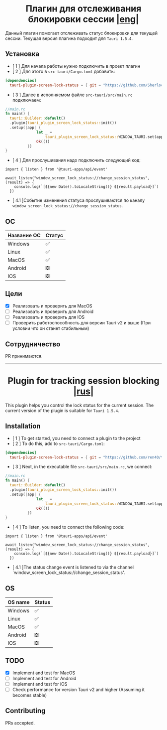 <h1 align="center" id="rus">Плагин для отслеживания блокировки сессии |<a href="#eng">eng</a>|</h1>

Данный плагин помогает отслеживать статус блокировки для текущей сессии. Текущая версия плагина подходит для `Tauri 1.5.4`.

## Установка

- [ 1 ] Для начала работы нужно подключить в проект плагин
- [ 2 ] Для этого в `src-tauri/Cargo.toml` добавить:

```toml
[dependencies]
  tauri-plugin-screen-lock-status = { git = "https://github.com/Sherlockouo/tauri-plugin-screen-lock-status.git" }
```

- [ 3 ] Далее в исполняемом файле `src-tauri/src/main.rc` подключаем:

```Rust
//main.rc
fn main() {
  tauri::Builder::default()
  .plugin(tauri_plugin_screen_lock_status::init())
  .setup(|app| {
              let _ =
                  tauri_plugin_screen_lock_status::WINDOW_TAURI.set(app.get_window("main").unwrap());
              Ok(())
          })
}
```

- [ 4 ] Для прослушивания надо подключить следующий код:

```JS
import { listen } from '@tauri-apps/api/event'

await listen("window_screen_lock_status://change_session_status", (result) => {
    console.log(`[${new Date().toLocaleString()} ${result.payload}]`)
  })
```

- [ 4.1 ]Событие изменения статуса прослушиваются по каналу `window_screen_lock_status://change_session_status`.

## ОС

| Название ОС | Статус                        |
| ----------- | ----------------------------- |
| Windows     | :white_check_mark:            |
| Linux       | :white_check_mark:            |
| MacOS       | :white_check_mark:            |
| Android     | :negative_squared_cross_mark: |
| IOS         | :negative_squared_cross_mark: |

## Цели

- [x] Реализовать и проверить для MacOS
- [ ] Реализовать и проверить для Android
- [ ] Реализовать и проверить для IOS
- [ ] Проверить работоспособность для версии Tauri v2 и выше (При условии что он станет стабильным)

## Сотрудничество

PR принимаются.

---

<h1 align="center" id="eng">Plugin for tracking session blocking |<a href="#rus">rus</a>|</h1>

This plugin helps you control the lock status for the current session. The current version of the plugin is suitable for `Tauri 1.5.4`.

## Installation

- [ 1 ] To get started, you need to connect a plugin to the project
- [ 2 ] To do this, add to `src-tauri/Cargo.toml`:

```toml
[dependencies]
  tauri-plugin-screen-lock-status = { git = "https://github.com/ren40/tauri-plugin-screen-lock-status" }
```

- [ 3 ] Next, in the executable file `src-tauri/src/main.rc`, we connect:

```Rust
//main.rc
fn main() {
  tauri::Builder::default()
  .plugin(tauri_plugin_screen_lock_status::init())
  .setup(|app| {
              let _ =
                  tauri_plugin_screen_lock_status::WINDOW_TAURI.set(app.get_window("main").unwrap());
              Ok(())
          })
}
```

- [ 4 ] To listen, you need to connect the following code:

```JS
import { listen } from '@tauri-apps/api/event'

await listen("window_screen_lock_status://change_session_status", (result) => {
    console.log(`[${new Date().toLocaleString()} ${result.payload}]`)
  })
```

- [ 4.1 ]The status change event is listened to via the channel `window_screen_lock_status://change_session_status'.

## OS

| OS name | Status                        |
| ------- | ----------------------------- |
| Windows | :white_check_mark:            |
| Linux   | :white_check_mark:            |
| MacOS   | :white_check_mark:            |
| Android | :negative_squared_cross_mark: |
| IOS     | :negative_squared_cross_mark: |

## TODO

- [x] Implement and test for MacOS
- [ ] Implement and test for Android
- [ ] Implement and test for iOS
- [ ] Check performance for version Tauri v2 and higher (Assuming it becomes stable)

## Contributing

PRs accepted.

